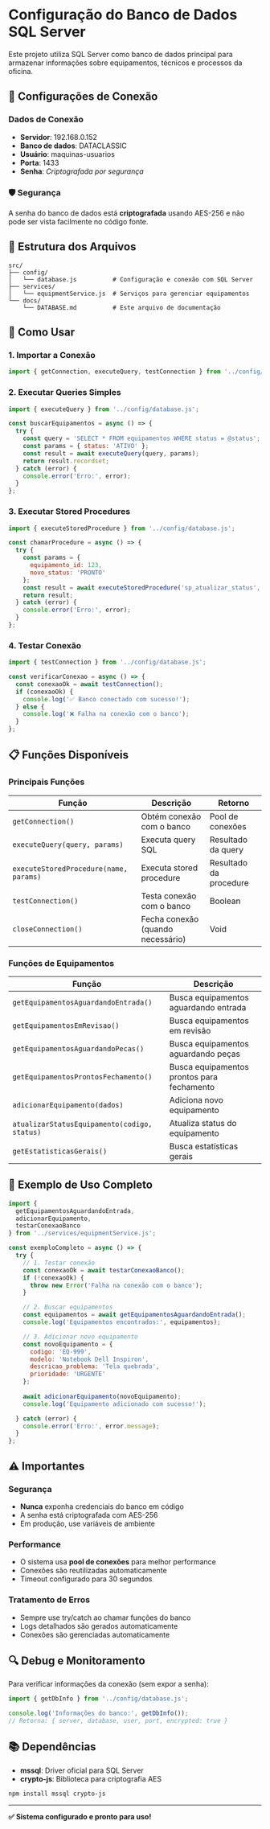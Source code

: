 # Configuração do Banco de Dados SQL Server

Este projeto utiliza SQL Server como banco de dados principal para armazenar informações sobre equipamentos, técnicos e processos da oficina.

## 🔐 Configurações de Conexão

### Dados de Conexão
- **Servidor**: 192.168.0.152
- **Banco de dados**: DATACLASSIC
- **Usuário**: maquinas-usuarios
- **Porta**: 1433
- **Senha**: *Criptografada por segurança*

### 🛡️ Segurança
A senha do banco de dados está **criptografada** usando AES-256 e não pode ser vista facilmente no código fonte.

## 📁 Estrutura dos Arquivos

```
src/
├── config/
│   └── database.js          # Configuração e conexão com SQL Server
├── services/
│   └── equipmentService.js  # Serviços para gerenciar equipamentos
└── docs/
    └── DATABASE.md          # Este arquivo de documentação
```

## 🚀 Como Usar

### 1. Importar a Conexão
```javascript
import { getConnection, executeQuery, testConnection } from '../config/database.js';
```

### 2. Executar Queries Simples
```javascript
import { executeQuery } from '../config/database.js';

const buscarEquipamentos = async () => {
  try {
    const query = 'SELECT * FROM equipamentos WHERE status = @status';
    const params = { status: 'ATIVO' };
    const result = await executeQuery(query, params);
    return result.recordset;
  } catch (error) {
    console.error('Erro:', error);
  }
};
```

### 3. Executar Stored Procedures
```javascript
import { executeStoredProcedure } from '../config/database.js';

const chamarProcedure = async () => {
  try {
    const params = { 
      equipamento_id: 123, 
      novo_status: 'PRONTO' 
    };
    const result = await executeStoredProcedure('sp_atualizar_status', params);
    return result;
  } catch (error) {
    console.error('Erro:', error);
  }
};
```

### 4. Testar Conexão
```javascript
import { testConnection } from '../config/database.js';

const verificarConexao = async () => {
  const conexaoOk = await testConnection();
  if (conexaoOk) {
    console.log('✅ Banco conectado com sucesso!');
  } else {
    console.log('❌ Falha na conexão com o banco');
  }
};
```

## 📋 Funções Disponíveis

### Principais Funções

| Função | Descrição | Retorno |
|--------|-----------|---------|
| `getConnection()` | Obtém conexão com o banco | Pool de conexões |
| `executeQuery(query, params)` | Executa query SQL | Resultado da query |
| `executeStoredProcedure(name, params)` | Executa stored procedure | Resultado da procedure |
| `testConnection()` | Testa conexão com o banco | Boolean |
| `closeConnection()` | Fecha conexão (quando necessário) | Void |

### Funções de Equipamentos

| Função | Descrição |
|--------|-----------|
| `getEquipamentosAguardandoEntrada()` | Busca equipamentos aguardando entrada |
| `getEquipamentosEmRevisao()` | Busca equipamentos em revisão |
| `getEquipamentosAguardandoPecas()` | Busca equipamentos aguardando peças |
| `getEquipamentosProntosFechamento()` | Busca equipamentos prontos para fechamento |
| `adicionarEquipamento(dados)` | Adiciona novo equipamento |
| `atualizarStatusEquipamento(codigo, status)` | Atualiza status do equipamento |
| `getEstatisticasGerais()` | Busca estatísticas gerais |

## 🔧 Exemplo de Uso Completo

```javascript
import { 
  getEquipamentosAguardandoEntrada,
  adicionarEquipamento,
  testarConexaoBanco 
} from '../services/equipmentService.js';

const exemploCompleto = async () => {
  try {
    // 1. Testar conexão
    const conexaoOk = await testarConexaoBanco();
    if (!conexaoOk) {
      throw new Error('Falha na conexão com o banco');
    }

    // 2. Buscar equipamentos
    const equipamentos = await getEquipamentosAguardandoEntrada();
    console.log('Equipamentos encontrados:', equipamentos);

    // 3. Adicionar novo equipamento
    const novoEquipamento = {
      codigo: 'EQ-999',
      modelo: 'Notebook Dell Inspiron',
      descricao_problema: 'Tela quebrada',
      prioridade: 'URGENTE'
    };
    
    await adicionarEquipamento(novoEquipamento);
    console.log('Equipamento adicionado com sucesso!');

  } catch (error) {
    console.error('Erro:', error.message);
  }
};
```

## ⚠️ Importantes

### Segurança
- **Nunca** exponha credenciais do banco em código
- A senha está criptografada com AES-256
- Em produção, use variáveis de ambiente

### Performance
- O sistema usa **pool de conexões** para melhor performance
- Conexões são reutilizadas automaticamente
- Timeout configurado para 30 segundos

### Tratamento de Erros
- Sempre use try/catch ao chamar funções do banco
- Logs detalhados são gerados automaticamente
- Conexões são gerenciadas automaticamente

## 🔍 Debug e Monitoramento

Para verificar informações da conexão (sem expor a senha):
```javascript
import { getDbInfo } from '../config/database.js';

console.log('Informações do banco:', getDbInfo());
// Retorna: { server, database, user, port, encrypted: true }
```

## 📚 Dependências

- **mssql**: Driver oficial para SQL Server
- **crypto-js**: Biblioteca para criptografia AES

```bash
npm install mssql crypto-js
```

---

**✅ Sistema configurado e pronto para uso!** 